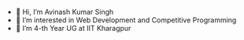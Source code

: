 - 👋 Hi, I’m Avinash Kumar Singh
- 👀 I’m interested in Web Development and Competitive Programming
- 🌱 I’m 4-th Year UG at IIT Kharagpur

<!---
bhagwan-parshuram/bhagwan-parshuram is a ✨ special ✨ repository because its `README.md` (this file) appears on your GitHub profile.
You can click the Preview link to take a look at your changes.
--->
